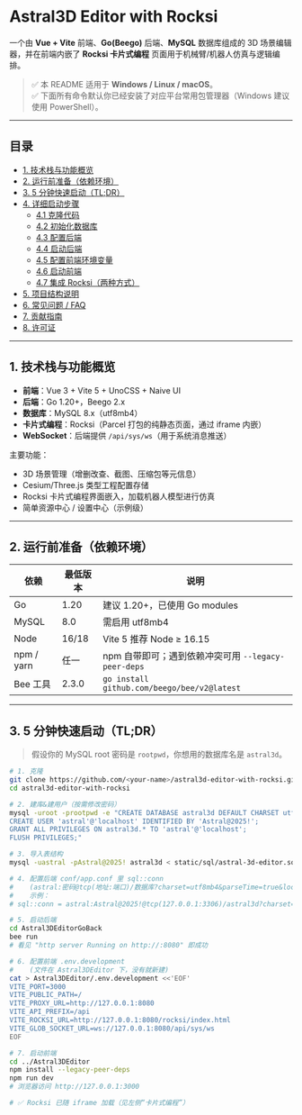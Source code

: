 # Astral3D Editor with Rocksi

一个由 **Vue + Vite** 前端、**Go(Beego)** 后端、**MySQL** 数据库组成的 3D 场景编辑器，并在前端内嵌了 **Rocksi 卡片式编程** 页面用于机械臂/机器人仿真与逻辑编排。

> ✅ 本 README 适用于 **Windows / Linux / macOS**。  
> ✅ 下面所有命令默认你已经安装了对应平台常用包管理器（Windows 建议使用 PowerShell）。

---

## 目录

- [1. 技术栈与功能概览](#1-技术栈与功能概览)
- [2. 运行前准备（依赖环境）](#2-运行前准备依赖环境)
- [3. 5 分钟快速启动（TL;DR）](#3-5-分钟快速启动tldr)
- [4. 详细启动步骤](#4-详细启动步骤)
  - [4.1 克隆代码](#41-克隆代码)
  - [4.2 初始化数据库](#42-初始化数据库)
  - [4.3 配置后端](#43-配置后端)
  - [4.4 启动后端](#44-启动后端)
  - [4.5 配置前端环境变量](#45-配置前端环境变量)
  - [4.6 启动前端](#46-启动前端)
  - [4.7 集成 Rocksi（两种方式）](#47-集成-rocksi两种方式)
- [5. 项目结构说明](#5-项目结构说明)
- [6. 常见问题 / FAQ](#6-常见问题--faq)
- [7. 贡献指南](#7-贡献指南)
- [8. 许可证](#8-许可证)

---

## 1. 技术栈与功能概览

- **前端**：Vue 3 + Vite 5 + UnoCSS + Naive UI  
- **后端**：Go 1.20+，Beego 2.x  
- **数据库**：MySQL 8.x（utf8mb4）  
- **卡片式编程**：Rocksi（Parcel 打包的纯静态页面，通过 iframe 内嵌）  
- **WebSocket**：后端提供 `/api/sys/ws`（用于系统消息推送）

主要功能：

- 3D 场景管理（增删改查、截图、压缩包等元信息）
- Cesium/Three.js 类型工程配置存储
- Rocksi 卡片式编程界面嵌入，加载机器人模型进行仿真
- 简单资源中心 / 设置中心（示例级）

---

## 2. 运行前准备（依赖环境）

| 依赖 | 最低版本 | 说明 |
|------|----------|------|
| Go   | 1.20     | 建议 1.20+，已使用 Go modules |
| MySQL| 8.0      | 需启用 utf8mb4 |
| Node | 16/18    | Vite 5 推荐 Node ≥ 16.15 |
| npm / yarn | 任一 | npm 自带即可；遇到依赖冲突可用 `--legacy-peer-deps` |
| Bee 工具 | 2.3.0 | `go install github.com/beego/bee/v2@latest` |

---

## 3. 5 分钟快速启动（TL;DR）

> 假设你的 MySQL root 密码是 `rootpwd`，你想用的数据库名是 `astral3d`。

```bash
# 1. 克隆
git clone https://github.com/<your-name>/astral3d-editor-with-rocksi.git
cd astral3d-editor-with-rocksi

# 2. 建库&建用户（按需修改密码）
mysql -uroot -prootpwd -e "CREATE DATABASE astral3d DEFAULT CHARSET utf8mb4 COLLATE utf8mb4_general_ci;
CREATE USER 'astral'@'localhost' IDENTIFIED BY 'Astral@2025!';
GRANT ALL PRIVILEGES ON astral3d.* TO 'astral'@'localhost';
FLUSH PRIVILEGES;"

# 3. 导入表结构
mysql -uastral -pAstral@2025! astral3d < static/sql/astral-3d-editor.sql

# 4. 配置后端 conf/app.conf 里 sql::conn
#    (astral:密码@tcp(地址:端口)/数据库?charset=utf8mb4&parseTime=true&loc=Local)
#    示例：
# sql::conn = astral:Astral@2025!@tcp(127.0.0.1:3306)/astral3d?charset=utf8mb4&parseTime=true&loc=Local

# 5. 启动后端
cd Astral3DEditorGoBack
bee run
# 看见 "http server Running on http://:8080" 即成功

# 6. 配置前端 .env.development
#    (文件在 Astral3DEditor 下，没有就新建)
cat > Astral3DEditor/.env.development <<'EOF'
VITE_PORT=3000
VITE_PUBLIC_PATH=/
VITE_PROXY_URL=http://127.0.0.1:8080
VITE_API_PREFIX=/api
VITE_ROCKSI_URL=http://127.0.0.1:8080/rocksi/index.html
VITE_GLOB_SOCKET_URL=ws://127.0.0.1:8080/api/sys/ws
EOF

# 7. 启动前端
cd ../Astral3DEditor
npm install --legacy-peer-deps
npm run dev
# 浏览器访问 http://127.0.0.1:3000

# ✅ Rocksi 已随 iframe 加载（见左侧“卡片式编程”）

